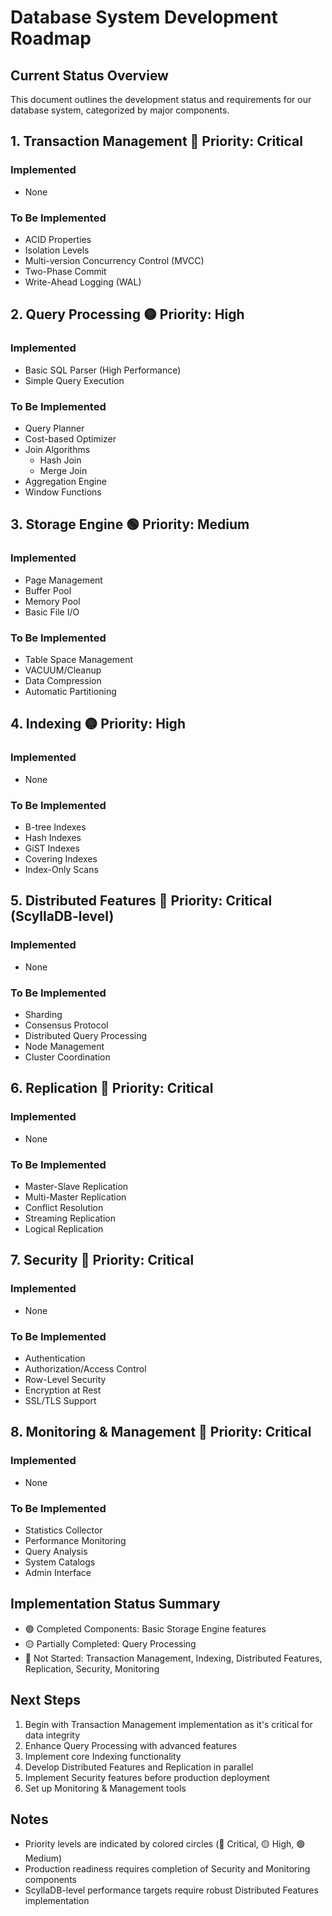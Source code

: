 # Database System Development Roadmap

## Current Status Overview
This document outlines the development status and requirements for our database system, categorized by major components.

## 1. Transaction Management 🔴 Priority: Critical
### Implemented
- None

### To Be Implemented
- ACID Properties
- Isolation Levels
- Multi-version Concurrency Control (MVCC)
- Two-Phase Commit
- Write-Ahead Logging (WAL)

## 2. Query Processing 🟡 Priority: High
### Implemented
- Basic SQL Parser (High Performance)
- Simple Query Execution

### To Be Implemented
- Query Planner
- Cost-based Optimizer
- Join Algorithms
  - Hash Join
  - Merge Join
- Aggregation Engine
- Window Functions

## 3. Storage Engine 🟢 Priority: Medium
### Implemented
- Page Management
- Buffer Pool
- Memory Pool
- Basic File I/O

### To Be Implemented
- Table Space Management
- VACUUM/Cleanup
- Data Compression
- Automatic Partitioning

## 4. Indexing 🟡 Priority: High
### Implemented
- None

### To Be Implemented
- B-tree Indexes
- Hash Indexes
- GiST Indexes
- Covering Indexes
- Index-Only Scans

## 5. Distributed Features 🔴 Priority: Critical (ScyllaDB-level)
### Implemented
- None

### To Be Implemented
- Sharding
- Consensus Protocol
- Distributed Query Processing
- Node Management
- Cluster Coordination

## 6. Replication 🔴 Priority: Critical
### Implemented
- None

### To Be Implemented
- Master-Slave Replication
- Multi-Master Replication
- Conflict Resolution
- Streaming Replication
- Logical Replication

## 7. Security 🔴 Priority: Critical
### Implemented
- None

### To Be Implemented
- Authentication
- Authorization/Access Control
- Row-Level Security
- Encryption at Rest
- SSL/TLS Support

## 8. Monitoring & Management 🔴 Priority: Critical
### Implemented
- None

### To Be Implemented
- Statistics Collector
- Performance Monitoring
- Query Analysis
- System Catalogs
- Admin Interface

## Implementation Status Summary
- 🟢 Completed Components: Basic Storage Engine features
- 🟡 Partially Completed: Query Processing
- 🔴 Not Started: Transaction Management, Indexing, Distributed Features, Replication, Security, Monitoring

## Next Steps
1. Begin with Transaction Management implementation as it's critical for data integrity
2. Enhance Query Processing with advanced features
3. Implement core Indexing functionality
4. Develop Distributed Features and Replication in parallel
5. Implement Security features before production deployment
6. Set up Monitoring & Management tools

## Notes
- Priority levels are indicated by colored circles (🔴 Critical, 🟡 High, 🟢 Medium)
- Production readiness requires completion of Security and Monitoring components
- ScyllaDB-level performance targets require robust Distributed Features implementation